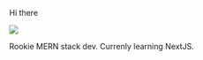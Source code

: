 Hi there


![](https://holopin.me/shyanroychoudhury)

Rookie MERN stack dev.
Currenly learning NextJS.
